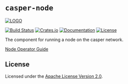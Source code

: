 # `casper-node`

[![LOGO](https://raw.githubusercontent.com/casper-network/casper-node/master/images/Casper_Assoc_Wordmark_Red_RGB.png)](https://casper.network/)

[![Build Status](https://drone-auto-casper-network.casperlabs.io/api/badges/casper-network/casper-node/status.svg?branch=dev)](http://drone-auto-casper-network.casperlabs.io/casper-network/casper-node)
[![Crates.io](https://img.shields.io/crates/v/casper-node)](https://crates.io/crates/casper-node)
[![Documentation](https://docs.rs/casper-node/badge.svg)](https://docs.rs/casper-node)
[![License](https://img.shields.io/badge/license-Apache-blue)](https://github.com/CasperLabs/casper-node/blob/master/LICENSE)

The component for running a node on the casper network.

[Node Operator Guide](https://docs.casperlabs.io/operators/)

## License

Licensed under the [Apache License Version 2.0](https://github.com/casper-network/casper-node/blob/master/LICENSE).
